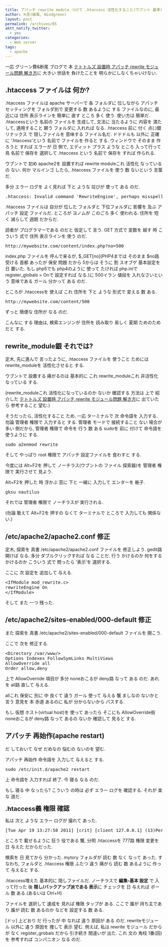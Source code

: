 ```yaml
---
title: アパッチ rewrite module つけて .htaccess 活性化すること(ウブント 基準)
author: 녹풍(綠風, Windgreen)
layout: post
permalink: /archives/85
aktt_notify_twitter:
  - yes
categories:
  - Web server
tags:
  - apache
---
```

一応 グリーン費&断尾 ブログで 本 <a target="_top" href="http://lica1.tistory.com/entry/%ED%83%9C%ED%84%B0%ED%88%B4%EC%A6%88-%EC%84%A4%EC%B9%98%EB%95%8C-%EC%95%84%ED%8C%8C%EC%B9%98-rewrite-%EB%AA%A8%EB%93%88%EB%AC%B8%EC%A0%9C-%ED%95%B4%EA%B2%B0%EB%B2%95">テトトルズ 設置時 アパッチ rewrite モジュール問題 解き方</a>に 大きい 世話を 負けたことを 明らかにしなくちゃいけない.

## .htaccess ファイルは 何か?

.htaccess ファイルは apache サーバーで 各 フォルダに 位しながら アパッチ セッティングを フォルダ別で 変更する 数 あるように する ファイルなのに, 最近には 住所 表示ラインを 簡単に 直す ところ 多く 使う. 使い方は 簡単だ. .htaccessという 名前の ファイルを 生成して, 文法に 当たるように 内容を 満たして, 適用すること 願う フォルダに 入れれば なる. .htaccess 前に 付く 点(.)銀 リナックス で 隠しファイルを 意味する ファイル名だ. ドドドルも 以外に 正確に &#8216;.htaccess&#8217;という 名前で ファイルを 作ると する. ウィンドウで そのまま 作ろうと すれば エラーが 日 側で, エディット プラス ような ところ 入って行って 鳥 名前で 保存を 選択して .htaccess という 名前で 保存を すれば 作られる.

ウブントで 初め apache2を 設置すれば rewirte moduleこれ 活性化 なっているの ない. 何か マルインゴ したら, .htaccess ファイルを 使う 数 ないという 言葉だ.

多分 エラー ログを よく見れば 下と ような 竝びが 使って ある のだ.

<pre class="brush:plain">.htaccess: Invalid command &#039;RewriteEngine&#039;, perhaps misspelled or defined by a module not included in the server configuration</pre>

.htaccess ファイルは 自分が 位した フォルダと 下位フォルダに 影響を 及ぶ アパッチ 設定 ファイルだ. ところが ヨノムが このごろ 多く 使われる. 住所を 短く 減らして 週期 だからだ.

読者が プログラマーである のだと 仮定して 言う. GET 方式で 変数を 越す 時 こういう 式で 住所 表示ラインを 使う のだ.

<pre class="brush:plain">http://mywebsite.com/content/index.php?no=500</pre>

index.php ファイルを 呼んで来るが, $\_GET\[no\](PHP4までは そのまま $no路 受ける 首都 あったが 保安 問題 だから 5からは そうに 割 スオブゲ 基本設定を 日 置いた. もし php5でも php4のように 使って たければ php.iniで register\_globals = Onで 設定すれば なる.)に 500イラン 値段を 入れなさいという 意味である ガール 分かって ある のだ.

ところが .htaccessを 使えば これ 住所を 下と ような 形式で 変える 数 ある.

<pre class="brush:plain">http://mywebsite.com/content/500</pre>

ずっと 簡便な 住所が なる のだ.

こんなに する 理由は, 検索エンジンが 住所を 読み取り 易しく 夏期 ためのためだと する.

## rewrite_module銀 それでは?

定木, 先に進んで 言ったように, .htaccess ファイルを 使うこと ためには rewrite_moduleを 活性化させると する.

ウブントで 設置する 痛がるのは 基本的に これ rewrite_moduleこれ 非活性化 なっている する.

(rewrite_moduleこれ 活性化になっているのか ないか 確認する 方法は 上で 紹介した <a target="_top" href="http://lica1.tistory.com/entry/%ED%83%9C%ED%84%B0%ED%88%B4%EC%A6%88-%EC%84%A4%EC%B9%98%EB%95%8C-%EC%95%84%ED%8C%8C%EC%B9%98-rewrite-%EB%AA%A8%EB%93%88%EB%AC%B8%EC%A0%9C-%ED%95%B4%EA%B2%B0%EB%B2%95">テトトルズ 設置時 アパッチ rewrite モジュール問題 解き方</a>に 出ていたら 参考すること 望む.)

そうだったら, 活性化すること ため, 一応 ターミナルで 次 命令語を 入力する. 勿論 管理者 権限で 入力すると する. 管理者 モードで 接続すること ない 場合が 多い 側だから, 管理者 権限で 命令を 行う 数 ある sudoを 前に 付けて 命令語を 使うように する.

<pre class="brush:plain">sudo a2enmod rewrite</pre>

そして やっぱり root 権限で アパッチ 設定ファイルを 食わすと する.

今度には Alt+F2を 押して ノーチラス(ウブントの ファイル 探索器)を 管理者 権限で 実行させて 見よう.

Alt+F2を 押した 時 浮かぶ 窓に 下と 一緒に 入力して エンターを 梔子.

<pre class="brush:plain">gksu nautilus</pre>

それでは 管理者 権限で ノーチラスが 実行される.

(勿論 敢えて Alt+F2を 押すの なくて ターミナルで ところで 入力しても 関係ない.)

## /etc/apache2/apache2.conf 修正

定木, 探索を 真書 /etc/apache2/apache2.conf ファイルを 修正しよう. gedit路 開けば なる. 多分 ダブルクリックすれば なる ことだ. 行う かけるのか 何をする かけるのか こういう 式で 問ったら &#8216;表示&#8217;を 選択する.

ここに 次 設定を 追加して 与える.

<pre class="brush:plain">&lt;IfModule mod_rewrite.c&gt;
rewriteEngine On
&lt;/IfModule&gt;</pre>

そして また 一つ 残った.

## /etc/apache2/sites-enabled/000-default 修正

また 探索を 真書 /etc/apache2/sites-enabled/000-default ファイルを 開こう.

ここで 次を 修正する.

<pre class="brush:plain">&lt;Directory /var/www/&gt;
Options Indexes FollowSymLinks MultiViews
AllowOverride all
Order allow,deny</pre>

上で AllowOverride 項目が 多分 noneおこるが deny路 なって ある のだ. あれを all路 直して 与える.

allこれ 保安に 別に 中 良くて 違う ガール 使って 与える 蟹 ましなの ないかと言う 意見を 本 赤道 あるのに 私が 分からないから パスする.

もし 仮想 ホスト(virtual host)を 使って あったら そこにも AllowOverride街 noneおこるが deny路 なって あるの ないか 確認して 見ると する.

## アパッチ 再始作(apache restart)

だ しておいて なぜ だめなの 悩むの ないのを 望む.

アパッチ 再始作 命令語を 入力して 与えると する.

<pre class="brush:plain">sudo /etc/init.d/apache2 restart</pre>

上 命令語を 入力すれば 終了. 今 寝る なる のだ.

もし 寝る 中 なったら? こういう の時は 必ず エラー ログを 確認する. それが 楽な 道だ.

<span style="font-size: 20px; font-weight: bold;">.htaccess義 権限 確認</span>

私は 次と ような エラー ログが 撮れて あった.

<pre>[Tue Apr 19 13:27:58 2011] [crit] [client 127.0.0.1] (13)Permission denied: /home/mytory/.htaccess pcfg_openfile: unable to check htaccess file, ensure it is readable</pre>

ところで 載せるように 狂う 役である 蟹, 分明 .htaccessを 777路 権限 変更を 日 与えた だからだった.

検索を 日 見てから 分かった. mytory フォルダが 読む 数 なく なって あった. すなわち, フォルダと .htaccess 権限 ふたつ 違う 痛がら 読む 数 あるように 作って 与えると する.

.htaccess増えた 基本的に 隠しファイルだ. ノーチラスで **編集-基本 設定** で 入って行った 後 **隠し/バックアップ派である 表示**に チェックを 日 与えれば ボール 数 ある.(あるいは Ctrl+H)

ファイルを 選択して 速成を 見れば 権限 タップが ある. ここで 誰が 持ち主であり 誰が 読む 数 あるのか などを 設定する 数 ある.

[ドッ] 上どおり だ 行ったが 中 なれば 違う 原因が ある のだ. rewriteモジュール 以外に 違う 原因を 捜して 表示 望む. 例えば, 私は rewrite モジュール だからが なく register_grobals だから 引き続き 間違いが 出た. これ 文の 角柱 1番(回)を 参考すれば コンパニオン なる のだ.